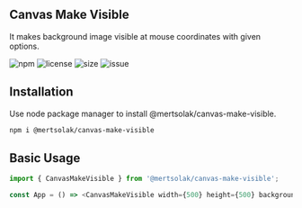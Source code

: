 ## Canvas Make Visible

It makes background image visible at mouse coordinates with given options.

![npm](https://img.shields.io/npm/v/@mertsolak/canvas-make-visible)
![license](https://img.shields.io/npm/l/@mertsolak/canvas-make-visible)
![size](https://img.shields.io/bundlephobia/min/@mertsolak/canvas-make-visible)
![issue](https://img.shields.io/github/issues/mert-solak/canvas-make-visible)

## Installation

Use node package manager to install @mertsolak/canvas-make-visible.

```bash
npm i @mertsolak/canvas-make-visible
```

## Basic Usage

```typescript
import { CanvasMakeVisible } from '@mertsolak/canvas-make-visible';

const App = () => <CanvasMakeVisible width={500} height={500} backgroundImage={backgroundImagePath} />;
```
